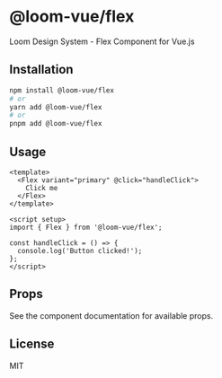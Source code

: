 # @loom-vue/flex

Loom Design System - Flex Component for Vue.js

## Installation

```bash
npm install @loom-vue/flex
# or
yarn add @loom-vue/flex
# or
pnpm add @loom-vue/flex
```

## Usage

```vue
<template>
  <Flex variant="primary" @click="handleClick">
    Click me
  </Flex>
</template>

<script setup>
import { Flex } from '@loom-vue/flex';

const handleClick = () => {
  console.log('Button clicked!');
};
</script>
```

## Props

See the component documentation for available props.

## License

MIT
